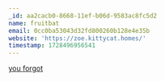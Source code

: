```yaml
---
_id: aa2cacb0-8668-11ef-b06d-9583ac8fc5d2
name: fruitbat
email: 0cc0ba53043d32fd800260b128e4e35b
website: 'https://zoe.kittycat.homes/'
timestamp: 1728496956541
---
```

[you forgot](http://crouton.net)
